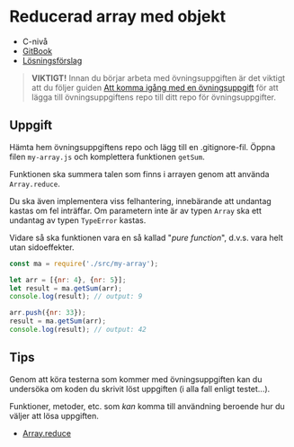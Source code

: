 # Reducerad array med objekt

- C-nivå
- [GitBook](https://coursepress.gitbook.io/1dv021/ovningsuppgifter/del-1/c-niva/reducerad-array-med-objekt)
- [Lösningsförslag](https://github.com/1dv021/exercise-solution-proposals/tree/master/part-1/reduced-array-of-objects)


>__VIKTIGT!__ Innan du börjar arbeta med övningsuppgiften är det viktigt att du följer guiden [Att komma igång med en övningsuppgift](https://coursepress.gitbook.io/1dv021/guider/att-komma-igang-med-en-ovningsuppgift) för att lägga till övningsuppgiftens repo till ditt repo för övningsuppgifter.

## Uppgift

Hämta hem övningsuppgiftens repo och lägg till en .gitignore-fil. Öppna filen `my-array.js` och komplettera funktionen `getSum`.

Funktionen ska summera talen som finns i arrayen genom att använda `Array.reduce`.

Du ska även implementera viss felhantering, innebärande att undantag kastas om fel inträffar. Om parametern inte är av typen `Array` ska ett undantag av typen `TypeError` kastas.

Vidare så ska funktionen vara en så kallad "_pure function_", d.v.s. vara helt utan sidoeffekter.

```js
const ma = require('./src/my-array');

let arr = [{nr: 4}, {nr: 5}];
let result = ma.getSum(arr);
console.log(result); // output: 9

arr.push({nr: 33});
result = ma.getSum(arr);
console.log(result); // output: 42
```

## Tips

Genom att köra testerna som kommer med övningsuppgiften kan du undersöka om koden du skrivit löst uppgiften (i alla fall enligt testet...).

Funktioner, metoder, etc. som *kan* komma till användning beroende hur du väljer att lösa uppgiften.

- [Array.reduce](https://developer.mozilla.org/en-US/docs/Web/JavaScript/Reference/Global_Objects/Array/reduce)
